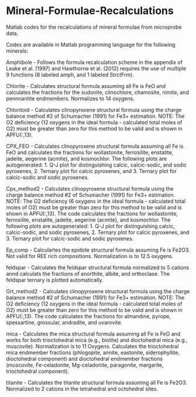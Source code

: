 # Mineral-Formulae-Recalculations
Matlab codes for the recalculations of mineral formulae from microprobe data. 

Codes are available in Matlab programming language for the following minerals: 

Amphibole - Follows the formula recalculation scheme in the appendix of Leake et al. (1997) and Hawthorne et al. (2012) requires the use of multiple 9 functions (8 labeled amph, and 1 labeled StrctFrm). 

Chlorite - Calculates structural formula assuming all Fe is FeO and calculates the fractions for the sudonite, clinochlore, chamosite, nimite, and pennnantite endmembers. Normalizes to 14 oxygens. 

Chloritoid - Calculates clinopyroxene structural formula using the charge balance method #2 of Schumacher (1991) for Fe3+ estimation. NOTE: The O2 deficiency (12 oxygens in the ideal formula - calculated total moles of O2) must be greater than zero for this method to be valid and is shown in APFU(:,13).

CPX_FEO - Calculates clinopyroxene structural formula assuming all Fe is FeO and calculates the fractions for wollastonite, ferrosilite, enstatite, jadeite, aegerine (acmite), and kosmochlor. The following plots are autogenerated: 1. Q-J plot for distinguishing calcic, calcic-sodic, and sodic pyroxenes, 2. Ternary plot for calcic pyroxenes, and 3. Ternary plot for calcic-sodic and sodic pyroxenes. 

Cpx_method2 - Calculates clinopyroxene structural formula using the charge balance method #2 of Schumacher (1991) for Fe3+ estimation. NOTE: The O2 deficiency (6 oxygens in the ideal formula - calculated total moles of O2) must be greater than zero for this method to be valid and is shown in APFU(:,13). The code calculates the fractions for wollastonite, ferrosilite, enstatite, jadeite, aegerine (acmite), and kosmochlor. The following plots are autogenerated: 1. Q-J plot for distinguishing calcic, calcic-sodic, and sodic pyroxenes, 2. Ternary plot for calcic pyroxenes, and 3. Ternary plot for calcic-sodic and sodic pyroxenes. 

Ep_comp - Calculartes the epidote structural formula assuming Fe is Fe2O3. Not valid for REE rich compositions. Normalization is to 12.5 oxygens. 

feldspar - Calculates the feldspar structural formula normalized to 5 cations annd calculats the fractions of anorthite, albite, and orthoclase. The feldspar ternary is plotted automatically. 

Grt_method2 - Calculates clinopyroxene structural formula using the charge balance method #2 of Schumacher (1991) for Fe3+ estimation. NOTE: The O2 deficiency (12 oxygens in the ideal formula - calculated total moles of O2) must be greater than zero for this method to be valid and is shown in APFU(:,13). The code calculates the fractions for almandine, pyrope, spessartine, grossular, andradite, and uvarovite. 

mica - Calculates the mica structural formula assuming all Fe is FeO and works for both trioctohedral mica (e.g., biotite) and dioctohedral mica (e.g., muscovite). Normalization is to 11 Oxygens. Calculates the trioctohedral mica endmember fractions (phlogopite, annite, eastonite, siderophyllite, dioctohedral component) and dioctohedral endmember fractions (muscovite, Fe-celadonite, Mg-celadonite, paragonite, margarite, trioctohedral component). 

titanite - Calculates the titanite structural formula assuming all Fe is Fe2O3. Normalized to 2 cations in the tetrahedral and octohedral sites. 
